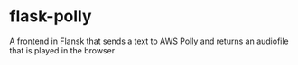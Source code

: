 # flask-polly
A frontend in Flansk that sends a text to AWS Polly and returns an audiofile that is played in the browser

